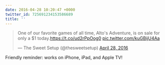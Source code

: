 ```yaml
---
date: 2016-04-28 10:20:47 +0000
twitter_id: 725691234153586689
title: ''
---
```


<blockquote class="twitter-tweet"><p lang="en" dir="ltr">One of our favorite games of all time, Alto&#39;s Adventure, is on sale for only a $1 today.<a href="https://t.co/ud2rPpOog0">https://t.co/ud2rPpOog0</a> <a href="https://t.co/kuGBijU4Aa">pic.twitter.com/kuGBijU4Aa</a></p>&mdash; The Sweet Setup (@thesweetsetup) <a href="https://twitter.com/thesweetsetup/status/725686665721815040?ref_src=twsrc%5Etfw">April 28, 2016</a></blockquote>
<script async src="https://platform.twitter.com/widgets.js" charset="utf-8"></script>

Friendly reminder: works on iPhone, iPad, and Apple TV! 
